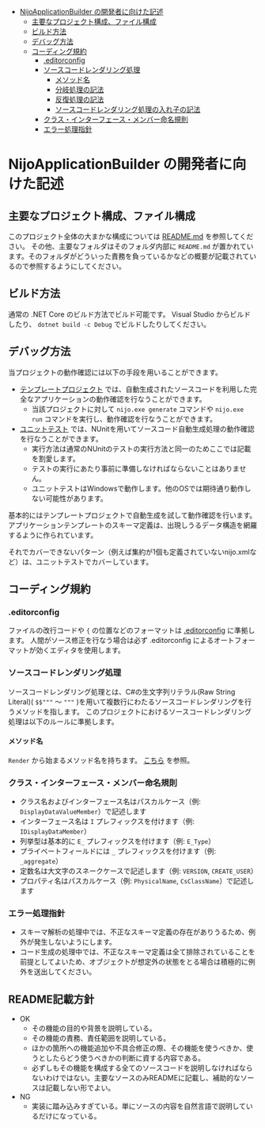 - [NijoApplicationBuilder の開発者に向けた記述](#nijoapplicationbuilder-の開発者に向けた記述)
  - [主要なプロジェクト構成、ファイル構成](#主要なプロジェクト構成ファイル構成)
  - [ビルド方法](#ビルド方法)
  - [デバッグ方法](#デバッグ方法)
  - [コーディング規約](#コーディング規約)
    - [.editorconfig](#editorconfig)
    - [ソースコードレンダリング処理](#ソースコードレンダリング処理)
      - [メソッド名](#メソッド名)
      - [分岐処理の記法](#分岐処理の記法)
      - [反復処理の記法](#反復処理の記法)
      - [ソースコードレンダリング処理の入れ子の記法](#ソースコードレンダリング処理の入れ子の記法)
    - [クラス・インターフェース・メンバー命名規則](#クラスインターフェースメンバー命名規則)
    - [エラー処理指針](#エラー処理指針)

# NijoApplicationBuilder の開発者に向けた記述

## 主要なプロジェクト構成、ファイル構成
このプロジェクト全体の大まかな構成については [README.md](./README.md) を参照してください。
その他、主要なフォルダはそのフォルダ内部に `README.md` が置かれています。そのフォルダがどういった責務を負っているかなどの概要が記載されているので参照するようにしてください。

## ビルド方法
通常の .NET Core のビルド方法でビルド可能です。
Visual Studio からビルドしたり、 `dotnet build -c Debug` でビルドしたりしてください。

## デバッグ方法
当プロジェクトの動作確認には以下の手段を用いることができます。

- [テンプレートプロジェクト](../Nijo.ApplicationTemplate.Ver1/) では、自動生成されたソースコードを利用した完全なアプリケーションの動作確認を行なうことができます。
  - 当該プロジェクトに対して `nijo.exe generate` コマンドや `nijo.exe run` コマンドを実行し、動作確認を行なうことができます。
- [ユニットテスト](../Nijo.IntegrationTest/) では、NUnitを用いてソースコード自動生成処理の動作確認を行なうことができます。
  - 実行方法は通常のNUnitのテストの実行方法と同一のためここでは記載を割愛します。
  - テストの実行にあたり事前に準備しなければならないことはありません。
  - ユニットテストはWindowsで動作します。他のOSでは期待通り動作しない可能性があります。

基本的にはテンプレートプロジェクトで自動生成を試して動作確認を行います。
アプリケーションテンプレートのスキーマ定義は、出現しうるデータ構造を網羅するように作られています。

それでカバーできないパターン（例えば集約が1個も定義されていないnijo.xmlなど）は、ユニットテストでカバーしています。

## コーディング規約

### .editorconfig
ファイルの改行コードや `{` の位置などのフォーマットは [.editorconfig](../.editorconfig) に準拠します。
人間がソース修正を行なう場合は必ず .editorconfig によるオートフォーマットが効くエディタを使用します。

### ソースコードレンダリング処理
ソースコードレンダリング処理とは、C#の生文字列リテラル(Raw String Literal)( `$$"""` ～ `"""` )を用いて複数行にわたるソースコードレンダリングを行うメソッドを指します。
このプロジェクトにおけるソースコードレンダリング処理は以下のルールに準拠します。

#### メソッド名
`Render` から始まるメソッド名を持ちます。
[こちら](./CodeGenerating/README.md) を参照。

### クラス・インターフェース・メンバー命名規則
- クラス名およびインターフェース名はパスカルケース（例: `DisplayDataValueMember`）で記述します
- インターフェース名は `I` プレフィックスを付けます（例: `IDisplayDataMember`）
- 列挙型は基本的に `E_` プレフィックスを付けます（例: `E_Type`）
- プライベートフィールドには `_` プレフィックスを付けます（例: `_aggregate`）
- 定数名は大文字のスネークケースで記述します（例: `VERSION`, `CREATE_USER`）
- プロパティ名はパスカルケース（例: `PhysicalName`, `CsClassName`）で記述します

### エラー処理指針
- スキーマ解析の処理中では、不正なスキーマ定義の存在がありうるため、例外が発生しないようにします。
- コード生成の処理中では、不正なスキーマ定義は全て排除されていることを前提としてよいため、オブジェクトが想定外の状態をとる場合は積極的に例外を送出してください。

## README記載方針
* OK
  * その機能の目的や背景を説明している。
  * その機能の責務、責任範囲を説明している。
  * ほかの箇所への機能追加や不具合修正の際、その機能を使うべきか、使うとしたらどう使うべきかの判断に資する内容である。
  * 必ずしもその機能を構成する全てのソースコードを説明しなければならないわけではない。主要なソースのみREADMEに記載し、補助的なソースは記載しない形でよい。
* NG
  * 実装に踏み込みすぎている。単にソースの内容を自然言語で説明しているだけになっている。
